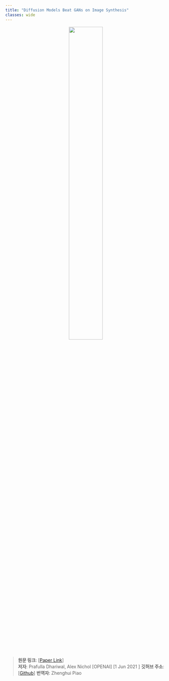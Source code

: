 ```yaml
---
title: "Diffusion Models Beat GANs on Image Synthesis"
classes: wide
---
```


<figure align="center">
  <img src="{{ '/assets/image/2023-12-08-CFG/0.png' | relative_url }}" width="50%">
</figure>

> **원문 링크**: [[Paper Link](https://dreambooth.github.io/)]<br>
> **저자**: Prafulla Dhariwal, Alex Nichol
> [OPENAI]
> [1 Jun 2021 ]
> **깃허브 주소**: [[Github](https://github.com/openai/guided-diffusion)]
> **번역자**: Zhenghui Piao

